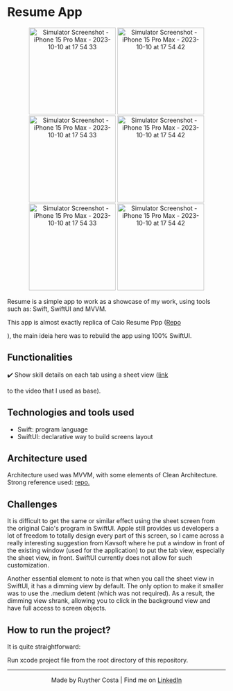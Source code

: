 # Resume App

<p align="center">
  <img src="https://github.com/Themakew/resume-app/assets/3030029/e2aee9ee-9c4b-4724-bb13-025b6de66200" alt="Simulator Screenshot - iPhone 15 Pro Max - 2023-10-10 at 17 54 33" width="200"/>
  <img src="https://github.com/Themakew/resume-app/assets/3030029/3a47ae7d-1114-4ab2-ae31-9d5c2cfe03db" alt="Simulator Screenshot - iPhone 15 Pro Max - 2023-10-10 at 17 54 42" width="200"/>
  <img src="https://github.com/Themakew/resume-app/assets/3030029/66a324cd-3144-406b-bd15-e8b552612257" alt="Simulator Screenshot - iPhone 15 Pro Max - 2023-10-10 at 17 54 33" width="200"/>
  <img src="https://github.com/Themakew/resume-app/assets/3030029/c880cf28-bbc0-4634-9b81-8c3169c31437" alt="Simulator Screenshot - iPhone 15 Pro Max - 2023-10-10 at 17 54 42" width="200"/>
  <img src="https://github.com/Themakew/resume-app/assets/3030029/ff0808ea-4a92-4de1-8b03-38180cae6c60" alt="Simulator Screenshot - iPhone 15 Pro Max - 2023-10-10 at 17 54 33" width="200"/>
  <img src="https://github.com/Themakew/resume-app/assets/3030029/387a2f0d-648f-46ad-a1b9-bd129dfef565" alt="Simulator Screenshot - iPhone 15 Pro Max - 2023-10-10 at 17 54 42" width="200"/>
</p>

Resume is a simple app to work as a showcase of my work, using tools such as: Swift, SwiftUI and MVVM.

This app is almost exactly replica of Caio Resume Ppp (<a href="https://github.com/caiiocasttro/CAIOSDEV-APP">Repo</a></p>), the main ideia here was to rebuild the app using 100% SwiftUI.

## Functionalities
✔️ Show skill details on each tab using a sheet view (<a href="https://www.youtube.com/watch?v=8Ys83qvnDvE&t=754s">link</a></p> to the video that I used as base).

## Technologies and tools used

- Swift: program language
- SwiftUI: declarative way to build screens layout

## Architecture used

Architecture used was MVVM, with some elements of Clean Architecture. Strong reference used: <a href="https://github.com/kudoleh/iOS-Clean-Architecture-MVVM">repo.</a></p> 

## Challenges

It is difficult to get the same or similar effect using the sheet screen from the original Caio's program in SwiftUI. Apple still provides us developers a lot of freedom to totally design every part of this screen, so I came across a really interesting suggestion from Kavsoft where he put a window in front of the existing window (used for the application) to put the tab view, especially the sheet view, in front. SwiftUI currently does not allow for such customization.

Another essential element to note is that when you call the sheet view in SwiftUI, it has a dimming view by default. The only option to make it smaller was to use the .medium detent (which was not required). As a result, the dimming view shrank, allowing you to click in the background view and have full access to screen objects.

## How to run the project?

It is quite straightforward:

Run xcode project file from the root directory of this repository.

---
<p align="center">Made by Ruyther Costa | Find me on <a href="https://www.linkedin.com/in/ruyther">LinkedIn</a></p>
